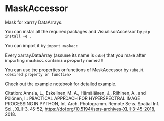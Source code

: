 # MaskAccessor
Mask for xarray DataArrays. 

You can install all the required packages and VisualisorAccessor by 
`pip install -e .`

You can import it by
`import maskacc`

Every xarray.DataArray (assume its name is `cube`) that you make after importing maskacc contains a property named `M`

You can use the properties or functions of MaskAccessor by `cube.M.<desired property or function>`

Check out the example notebook for detailed example.


Citation: Annala, L., Eskelinen, M. A., Hämäläinen, J., Riihinen, A., and Pölönen, I.: PRACTICAL APPROACH FOR HYPERSPECTRAL IMAGE PROCESSING IN PYTHON, Int. Arch. Photogramm. Remote Sens. Spatial Inf. Sci., XLII-3, 45-52, https://doi.org/10.5194/isprs-archives-XLII-3-45-2018, 2018. 
